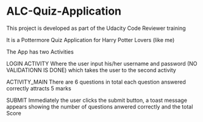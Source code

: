 # ALC-Quiz-Application
This project is developed as part of the Udacity Code Reviewer  training

It is a Pottermore Quiz Application for Harry Potter Lovers (like me) 

The App has two Activities

LOGIN ACTIVITY
Where the user input his/her username and password (NO VALIDATIONN IS DONE) which takes the user to the second activity


ACTIVITY_MAIN
There are 6 questions in total each question answered correctly attracts 5 marks 

SUBMIT
Immediately the user clicks the submit button, a toast message appears showing the number of questions anwered correctly and the total Score
 
